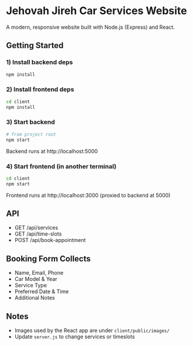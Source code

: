 # Jehovah Jireh Car Services Website

A modern, responsive website built with Node.js (Express) and React.

## Getting Started

### 1) Install backend deps
```bash
npm install
```

### 2) Install frontend deps
```bash
cd client
npm install
```

### 3) Start backend
```bash
# from project root
npm start
```
Backend runs at http://localhost:5000

### 4) Start frontend (in another terminal)
```bash
cd client
npm start
```
Frontend runs at http://localhost:3000 (proxied to backend at 5000)

## API
- GET /api/services
- GET /api/time-slots
- POST /api/book-appointment

## Booking Form Collects
- Name, Email, Phone
- Car Model & Year
- Service Type
- Preferred Date & Time
- Additional Notes

## Notes
- Images used by the React app are under `client/public/images/`
- Update `server.js` to change services or timeslots
